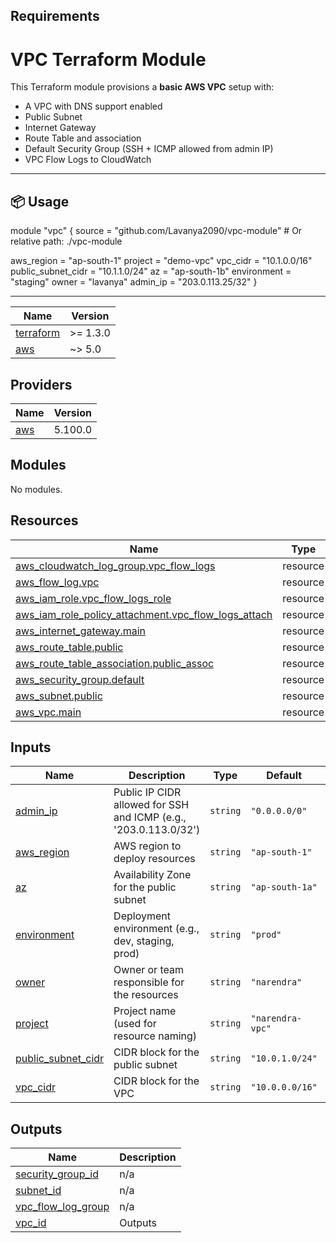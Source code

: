 ## Requirements
# VPC Terraform Module

This Terraform module provisions a **basic AWS VPC** setup with:
- A VPC with DNS support enabled
- Public Subnet
- Internet Gateway
- Route Table and association
- Default Security Group (SSH + ICMP allowed from admin IP)
- VPC Flow Logs to CloudWatch

---

## 📦 Usage


module "vpc" {
  source = "github.com/Lavanya2090/vpc-module" # Or relative path: ./vpc-module

  aws_region         = "ap-south-1"
  project            = "demo-vpc"
  vpc_cidr           = "10.1.0.0/16"
  public_subnet_cidr = "10.1.1.0/24"
  az                 = "ap-south-1b"
  environment        = "staging"
  owner              = "lavanya"
  admin_ip           = "203.0.113.25/32"
}

---

| Name | Version |
|------|---------|
| <a name="requirement_terraform"></a> [terraform](#requirement\_terraform) | >= 1.3.0 |
| <a name="requirement_aws"></a> [aws](#requirement\_aws) | ~> 5.0 |

## Providers

| Name | Version |
|------|---------|
| <a name="provider_aws"></a> [aws](#provider\_aws) | 5.100.0 |

## Modules

No modules.

## Resources

| Name | Type |
|------|------|
| [aws_cloudwatch_log_group.vpc_flow_logs](https://registry.terraform.io/providers/hashicorp/aws/latest/docs/resources/cloudwatch_log_group) | resource |
| [aws_flow_log.vpc](https://registry.terraform.io/providers/hashicorp/aws/latest/docs/resources/flow_log) | resource |
| [aws_iam_role.vpc_flow_logs_role](https://registry.terraform.io/providers/hashicorp/aws/latest/docs/resources/iam_role) | resource |
| [aws_iam_role_policy_attachment.vpc_flow_logs_attach](https://registry.terraform.io/providers/hashicorp/aws/latest/docs/resources/iam_role_policy_attachment) | resource |
| [aws_internet_gateway.main](https://registry.terraform.io/providers/hashicorp/aws/latest/docs/resources/internet_gateway) | resource |
| [aws_route_table.public](https://registry.terraform.io/providers/hashicorp/aws/latest/docs/resources/route_table) | resource |
| [aws_route_table_association.public_assoc](https://registry.terraform.io/providers/hashicorp/aws/latest/docs/resources/route_table_association) | resource |
| [aws_security_group.default](https://registry.terraform.io/providers/hashicorp/aws/latest/docs/resources/security_group) | resource |
| [aws_subnet.public](https://registry.terraform.io/providers/hashicorp/aws/latest/docs/resources/subnet) | resource |
| [aws_vpc.main](https://registry.terraform.io/providers/hashicorp/aws/latest/docs/resources/vpc) | resource |

## Inputs

| Name | Description | Type | Default | Required |
|------|-------------|------|---------|:--------:|
| <a name="input_admin_ip"></a> [admin\_ip](#input\_admin\_ip) | Public IP CIDR allowed for SSH and ICMP (e.g., '203.0.113.0/32') | `string` | `"0.0.0.0/0"` | no |
| <a name="input_aws_region"></a> [aws\_region](#input\_aws\_region) | AWS region to deploy resources | `string` | `"ap-south-1"` | no |
| <a name="input_az"></a> [az](#input\_az) | Availability Zone for the public subnet | `string` | `"ap-south-1a"` | no |
| <a name="input_environment"></a> [environment](#input\_environment) | Deployment environment (e.g., dev, staging, prod) | `string` | `"prod"` | no |
| <a name="input_owner"></a> [owner](#input\_owner) | Owner or team responsible for the resources | `string` | `"narendra"` | no |
| <a name="input_project"></a> [project](#input\_project) | Project name (used for resource naming) | `string` | `"narendra-vpc"` | no |
| <a name="input_public_subnet_cidr"></a> [public\_subnet\_cidr](#input\_public\_subnet\_cidr) | CIDR block for the public subnet | `string` | `"10.0.1.0/24"` | no |
| <a name="input_vpc_cidr"></a> [vpc\_cidr](#input\_vpc\_cidr) | CIDR block for the VPC | `string` | `"10.0.0.0/16"` | no |

## Outputs

| Name | Description |
|------|-------------|
| <a name="output_security_group_id"></a> [security\_group\_id](#output\_security\_group\_id) | n/a |
| <a name="output_subnet_id"></a> [subnet\_id](#output\_subnet\_id) | n/a |
| <a name="output_vpc_flow_log_group"></a> [vpc\_flow\_log\_group](#output\_vpc\_flow\_log\_group) | n/a |
| <a name="output_vpc_id"></a> [vpc\_id](#output\_vpc\_id) | Outputs |
